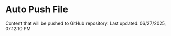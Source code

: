 # Auto Push File

Content that will be pushed to GitHub repository.
Last updated: 06/27/2025, 07:12:10 PM